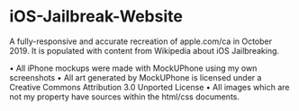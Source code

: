 # iOS-Jailbreak-Website
A fully-responsive and accurate recreation of apple.com/ca in October 2019.
It is populated with content from Wikipedia about iOS Jailbreaking.



• All iPhone mockups were made with MockUPhone using my own screenshots
• All art generated by MockUPhone is licensed under a Creative Commons Attribution 3.0 Unported License
• All images which are not my property have sources within the html/css documents.




